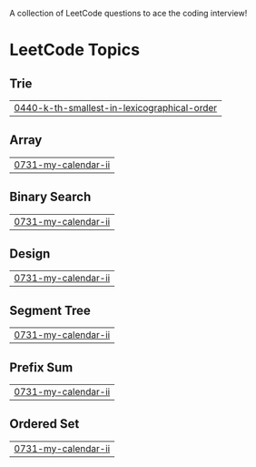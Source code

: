 A collection of LeetCode questions to ace the coding interview! 
<!---LeetCode Topics Start-->
# LeetCode Topics
## Trie
|  |
| ------- |
| [0440-k-th-smallest-in-lexicographical-order](https://github.com/KrishnaG234/LeetCode_Practice/tree/master/0440-k-th-smallest-in-lexicographical-order) |
## Array
|  |
| ------- |
| [0731-my-calendar-ii](https://github.com/KrishnaG234/LeetCode_Practice/tree/master/0731-my-calendar-ii) |
## Binary Search
|  |
| ------- |
| [0731-my-calendar-ii](https://github.com/KrishnaG234/LeetCode_Practice/tree/master/0731-my-calendar-ii) |
## Design
|  |
| ------- |
| [0731-my-calendar-ii](https://github.com/KrishnaG234/LeetCode_Practice/tree/master/0731-my-calendar-ii) |
## Segment Tree
|  |
| ------- |
| [0731-my-calendar-ii](https://github.com/KrishnaG234/LeetCode_Practice/tree/master/0731-my-calendar-ii) |
## Prefix Sum
|  |
| ------- |
| [0731-my-calendar-ii](https://github.com/KrishnaG234/LeetCode_Practice/tree/master/0731-my-calendar-ii) |
## Ordered Set
|  |
| ------- |
| [0731-my-calendar-ii](https://github.com/KrishnaG234/LeetCode_Practice/tree/master/0731-my-calendar-ii) |
<!---LeetCode Topics End-->
